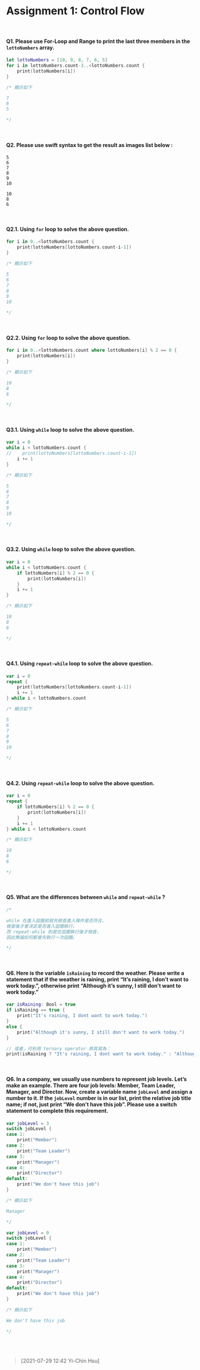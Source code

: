 # Assignment 1: Control Flow

<br>

#### Q1. Please use For-Loop and Range to print the last three members in the <code class="highlighter">lottoNumbers</code> array.

```swift
let lottoNumbers = [10, 9, 8, 7, 6, 5]
for i in lottoNumbers.count-3..<lottoNumbers.count {
    print(lottoNumbers[i])
}

/* 顯示如下

7
6
5

*/
``` 

<br>


#### Q2. Please use swift syntax to get the result as images list below :

```shell
5
6
7
8
9
10
```

```shell
10
8
6
```
<br>

#### Q2.1. Using <code class="highlighter">for</code> loop to solve the above question.

```swift
for i in 0..<lottoNumbers.count {
    print(lottoNumbers[lottoNumbers.count-i-1])
}

/* 顯示如下

5
6
7
8
9
10

*/
``` 
<br>


#### Q2.2. Using <code class="highlighter">for</code> loop to solve the above question.

```swift
for i in 0..<lottoNumbers.count where lottoNumbers[i] % 2 == 0 {
    print(lottoNumbers[i])
}

/* 顯示如下

10
8
6

*/
``` 
<br>


#### Q3.1. Using <code class="highlighter">while</code> loop to solve the above question.

```swift
var i = 0
while i < lottoNumbers.count {
//    print(lottoNumbers[lottoNumbers.count-i-1])
    i += 1
}

/* 顯示如下

5
6
7
8
9
10

*/
``` 
<br>


#### Q3.2. Using <code class="highlighter">while</code> loop to solve the above question.

```swift
var i = 0
while i < lottoNumbers.count {
    if lottoNumbers[i] % 2 == 0 {
        print(lottoNumbers[i])
    }
    i += 1
}

/* 顯示如下

10
8
6

*/
``` 
<br>


#### Q4.1. Using <code class="highlighter">repeat-while</code> loop to solve the above question.

```swift
var i = 0
repeat {
    print(lottoNumbers[lottoNumbers.count-i-1])
    i += 1
} while i < lottoNumbers.count

/* 顯示如下

5
6
7
8
9
10

*/
``` 
<br>


#### Q4.2. Using <code class="highlighter">repeat-while</code> loop to solve the above question.

```swift
var i = 0
repeat {
    if lottoNumbers[i] % 2 == 0 {
        print(lottoNumbers[i])
    }
    i += 1
} while i < lottoNumbers.count

/* 顯示如下

10
8
6

*/
``` 
<br>


#### Q5. What are the differences between <code class="highlighter">while</code> and <code class="highlighter">repeat-while</code> ?

```swift
/* 

while 在進入迴圈前就先檢查進入條件是否符合，
檢查後才會決定是否進入迴圈執行，
而 repeat-while 則是在迴圈執行後才檢查，
因此無論如何都會先執行一次迴圈。

*/
``` 
<br>


#### Q6. Here is the variable <code class="highlighter">isRaining</code> to record the weather. Please write a statement that if the weather is raining, print “It’s raining, I don’t want to work today.”, otherwise print “Although it’s sunny, I still don’t want to work today.”

```swift
var isRaining: Bool = true
if isRaining == true {
    print("It's raining, I dont want to work today.")
}
else {
    print("Although it's sunny, I still don't want to work today.")
}
``` 

```swift
// 或者，可利用 ternary operator 將其寫為：
print(isRaining ? "It's raining, I dont want to work today." : "Although it's sunny, I still don't want to work today.")    // It's raining, I dont want to work today
``` 
<br>


#### Q6. In a company, we usually use numbers to represent job levels. Let’s make an example. There are four job levels: Member, Team Leader, Manager, and Director. Now, create a variable name <code class="highlighter">jobLevel</code> and assign a number to it. If the <code class="highlighter">jobLevel</code> number is in our list, print the relative job title name; if not, just print “We don't have this job”. Please use a switch statement to complete this requirement.

```swift
var jobLevel = 3
switch jobLevel {
case 1:
    print("Member")
case 2:
    print("Team Leader")
case 3:
    print("Manager")
case 4:
    print("Director")
default:
    print("We don't have this job")
}

/* 顯示如下

Manager

*/
``` 

```swift
var jobLevel = 0
switch jobLevel {
case 1:
    print("Member")
case 2:
    print("Team Leader")
case 3:
    print("Manager")
case 4:
    print("Director")
default:
    print("We don't have this job")
}

/* 顯示如下

We don't have this job

*/
``` 
<br>

<br>


> [2021-07-29 12:42 Yi-Chin Hsu]